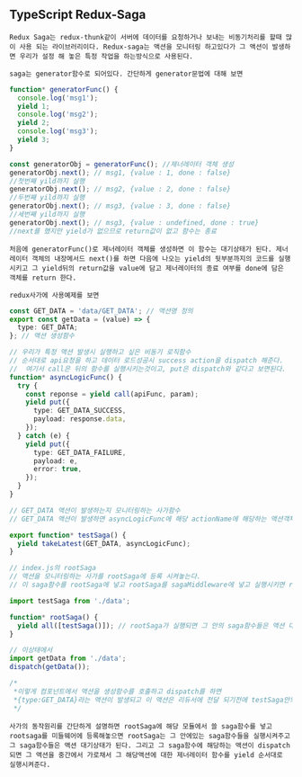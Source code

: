 ## TypeScript Redux-Saga

`Redux Saga는 redux-thunk같이 서버에 데이터를 요청하거나 보내는 비동기처리를 할때 많이 사용 되는 라이브러리이다. Redux-saga는 액션을 모니터링 하고있다가 그 액션이 발생하면 우리가 설정 해 놓은 특정 작업을 하는방식으로 사용된다.`

`saga는 generator함수로 되어있다. 간단하게 generator문법에 대해 보면`

```javascript
function* generatorFunc() {
  console.log('msg1');
  yield 1;
  console.log('msg2');
  yield 2;
  console.log('msg3');
  yield 3;
}

const generatorObj = generatorFunc(); //제너레이터 객체 생성
generatorObj.next(); // msg1, {value : 1, done : false}
//첫번째 yild까지 실행
generatorObj.next(); // msg2, {value : 2, done : false}
//두번째 yild까지 실행
generatorObj.next(); // msg3, {value : 3, done : false}
//세번째 yild까지 실행
generatorObj.next(); // msg3, {value : undefined, done : true}
//next를 했지만 yield가 없으므로 return값이 없고 함수는 종료
```

`처음에 generatorFunc()로 제너레이터 객체를 생성하면 이 함수는 대기상태가 된다. 제너레이터 객체의 내장메서드 next()를 하면 다음에 나오는 yield의 뒷부분까지의 코드를 실행시키고 그 yield뒤의 return값을 value에 담고 제너레이터의 종료 여부를 done에 담은 객체를 return 한다.`

`redux사가에 사용예제를 보면`

```typescript
const GET_DATA = 'data/GET_DATA'; // 액션명 정의
export const getData = (value) => {
  type: GET_DATA;
}; // 액션 생성함수

// 우리가 특정 액션 발생시 실행하고 싶은 비동기 로직함수
// 순서대로 api요청을 하고 데이터 로드성공시 success action을 dispatch 해준다.
//  여기서 call은 뒤의 함수를 실행시키는것이고, put은 dispatch와 같다고 보면된다.
function* asyncLogicFunc() {
  try {
    const reponse = yield call(apiFunc, param);
    yield put({
      type: GET_DATA_SUCCESS,
      payload: response.data,
    });
  } catch (e) {
    yield put({
      type: GET_DATA_FAILURE,
      payload: e,
      error: true,
    });
  }
}

// GET_DATA 액션이 발생하는지 모니터링하는 사가함수
// GET_DATA 액션이 발생하면 asyncLogicFunc에 해당 actionName에 해당하는 액션객체를 asyncLogicFunc에 파라미터로 전달하고 실행시킨다.

export function* testSaga() {
  yield takeLatest(GET_DATA, asyncLogicFunc);
}

// index.js의 rootSaga
// 액션을 모니터링하는 사가를 rootSaga에 등록 시켜놓는다.
// 이 saga함수를 rootSaga에 넣고 rootSaga를 sagaMiddleware에 넣고 실행시키면 rootSaga안의 모든 사가함수를 실행시켜서 액션 대기상태로 해준다.

import testSaga from './data';

function* rootSaga() {
  yield all([testSaga()]); // rootSaga가 실행되면 그 안의 saga함수들은 액션 대기상태가 된다.
}

// 이상태에서
import getData from './data';
dispatch(getData());

/*
 *이렇게 컴포넌트에서 액션을 생성함수를 호출하고 dispatch를 하면
 *{type:GET_DATA}라는 액션이 발생되고 이 액션은 리듀서에 전달 되기전에 testSaga안의 yield문에서 걸리고 asyncLogicFunc를 실행시켜서 비동기 요청을 하고 그 값을 성공,실패 여부 액션에 담아서 dispatch한다.
 */
```

`사가의 동작원리를 간단하게 설명하면 rootSaga에 해당 모듈에서 쓸 saga함수를 넣고 rootsaga를 미들웨어에 등록해놓으면 rootSaga는 그 안에있는 saga함수들을 실행시켜주고 그 saga함수들은 액션 대기상태가 된다. 그리고 그 saga함수에 해당하는 액션이 dispatch되면 그 액션을 중간에서 가로채서 그 해당액션에 대한 제너레이터 함수를 yield 순서대로 실행시켜준다.`
